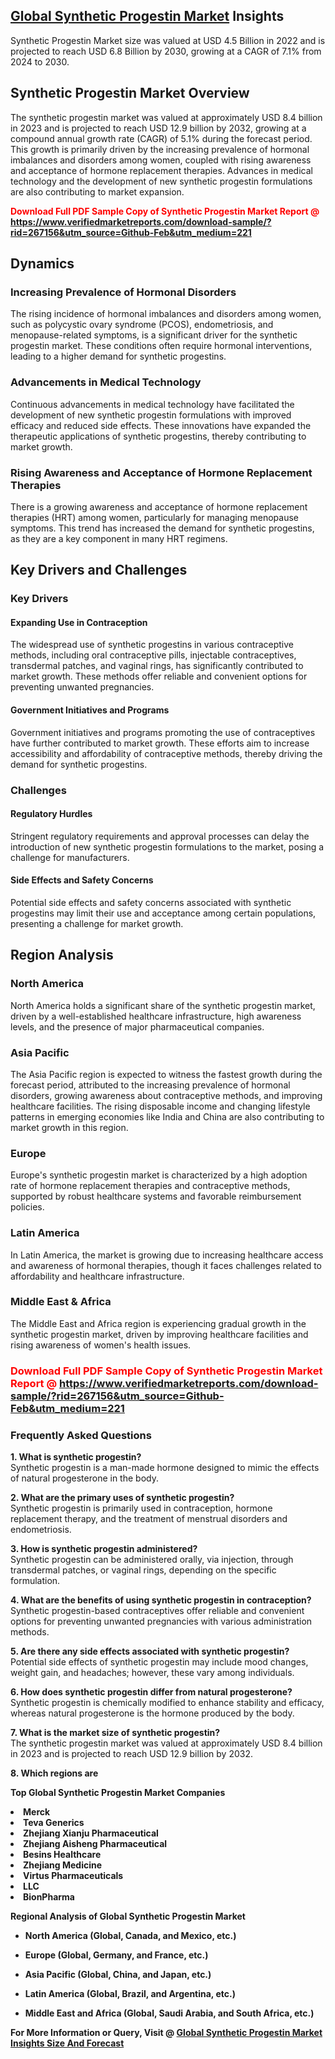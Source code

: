 <h2><a href="https://www.verifiedmarketreports.com/download-sample/?rid=267156&amp;utm_source=Github&amp;utm_medium=221" target="_blank">Global Synthetic Progestin Market</a> Insights</h2><p>Synthetic Progestin Market size was valued at USD 4.5 Billion in 2022 and is projected to reach USD 6.8 Billion by 2030, growing at a CAGR of 7.1% from 2024 to 2030.</p><p> <h2>Synthetic Progestin Market Overview</h2> <p>The synthetic progestin market was valued at approximately USD 8.4 billion in 2023 and is projected to reach USD 12.9 billion by 2032, growing at a compound annual growth rate (CAGR) of 5.1% during the forecast period. This growth is primarily driven by the increasing prevalence of hormonal imbalances and disorders among women, coupled with rising awareness and acceptance of hormone replacement therapies. Advances in medical technology and the development of new synthetic progestin formulations are also contributing to market expansion. </p> <p><strong><p><span class=""><span style="color: #ff0000;"><strong>Download Full PDF Sample Copy of Synthetic Progestin Market Report</strong> @ </span><a href="https://www.verifiedmarketreports.com/download-sample/?rid=267156&amp;utm_source=Github-Feb&amp;utm_medium=221" target="_blank">https://www.verifiedmarketreports.com/download-sample/?rid=267156&amp;utm_source=Github-Feb&amp;utm_medium=221</a></span></p></strong></p> <h2>Dynamics</h2> <h3>Increasing Prevalence of Hormonal Disorders</h3> <p>The rising incidence of hormonal imbalances and disorders among women, such as polycystic ovary syndrome (PCOS), endometriosis, and menopause-related symptoms, is a significant driver for the synthetic progestin market. These conditions often require hormonal interventions, leading to a higher demand for synthetic progestins. </p> <h3>Advancements in Medical Technology</h3> <p>Continuous advancements in medical technology have facilitated the development of new synthetic progestin formulations with improved efficacy and reduced side effects. These innovations have expanded the therapeutic applications of synthetic progestins, thereby contributing to market growth. </p> <h3>Rising Awareness and Acceptance of Hormone Replacement Therapies</h3> <p>There is a growing awareness and acceptance of hormone replacement therapies (HRT) among women, particularly for managing menopause symptoms. This trend has increased the demand for synthetic progestins, as they are a key component in many HRT regimens. </p> <h2>Key Drivers and Challenges</h2> <h3>Key Drivers</h3> <h4>Expanding Use in Contraception</h4> <p>The widespread use of synthetic progestins in various contraceptive methods, including oral contraceptive pills, injectable contraceptives, transdermal patches, and vaginal rings, has significantly contributed to market growth. These methods offer reliable and convenient options for preventing unwanted pregnancies. </p> <h4>Government Initiatives and Programs</h4> <p>Government initiatives and programs promoting the use of contraceptives have further contributed to market growth. These efforts aim to increase accessibility and affordability of contraceptive methods, thereby driving the demand for synthetic progestins. </p> <h3>Challenges</h3> <h4>Regulatory Hurdles</h4> <p>Stringent regulatory requirements and approval processes can delay the introduction of new synthetic progestin formulations to the market, posing a challenge for manufacturers. </p> <h4>Side Effects and Safety Concerns</h4> <p>Potential side effects and safety concerns associated with synthetic progestins may limit their use and acceptance among certain populations, presenting a challenge for market growth. </p> <h2>Region Analysis</h2> <h3>North America</h3> <p>North America holds a significant share of the synthetic progestin market, driven by a well-established healthcare infrastructure, high awareness levels, and the presence of major pharmaceutical companies. </p> <h3>Asia Pacific</h3> <p>The Asia Pacific region is expected to witness the fastest growth during the forecast period, attributed to the increasing prevalence of hormonal disorders, growing awareness about contraceptive methods, and improving healthcare facilities. The rising disposable income and changing lifestyle patterns in emerging economies like India and China are also contributing to market growth in this region. </p> <h3>Europe</h3> <p>Europe's synthetic progestin market is characterized by a high adoption rate of hormone replacement therapies and contraceptive methods, supported by robust healthcare systems and favorable reimbursement policies. </p> <h3>Latin America</h3> <p>In Latin America, the market is growing due to increasing healthcare access and awareness of hormonal therapies, though it faces challenges related to affordability and healthcare infrastructure. </p> <h3>Middle East & Africa</h3> <p>The Middle East and Africa region is experiencing gradual growth in the synthetic progestin market, driven by improving healthcare facilities and rising awareness of women's health issues. </p> <h3><p><span class=""><span style="color: #ff0000;"><strong>Download Full PDF Sample Copy of Synthetic Progestin Market Report</strong> @ </span><a href="https://www.verifiedmarketreports.com/download-sample/?rid=267156&amp;utm_source=Github-Feb&amp;utm_medium=221" target="_blank">https://www.verifiedmarketreports.com/download-sample/?rid=267156&amp;utm_source=Github-Feb&amp;utm_medium=221</a></span></p></h3> <h3>Frequently Asked Questions</h3> <p><strong>1. What is synthetic progestin?</strong><br> Synthetic progestin is a man-made hormone designed to mimic the effects of natural progesterone in the body. </p> <p><strong>2. What are the primary uses of synthetic progestin?</strong><br> Synthetic progestin is primarily used in contraception, hormone replacement therapy, and the treatment of menstrual disorders and endometriosis. </p> <p><strong>3. How is synthetic progestin administered?</strong><br> Synthetic progestin can be administered orally, via injection, through transdermal patches, or vaginal rings, depending on the specific formulation. </p> <p><strong>4. What are the benefits of using synthetic progestin in contraception?</strong><br> Synthetic progestin-based contraceptives offer reliable and convenient options for preventing unwanted pregnancies with various administration methods. </p> <p><strong>5. Are there any side effects associated with synthetic progestin?</strong><br> Potential side effects of synthetic progestin may include mood changes, weight gain, and headaches; however, these vary among individuals. </p> <p><strong>6. How does synthetic progestin differ from natural progesterone?</strong><br> Synthetic progestin is chemically modified to enhance stability and efficacy, whereas natural progesterone is the hormone produced by the body. </p> <p><strong>7. What is the market size of synthetic progestin?</strong><br> The synthetic progestin market was valued at approximately USD 8.4 billion in 2023 and is projected to reach USD 12.9 billion by 2032. </p> <p><strong>8. Which regions are</p><p><strong>Top Global Synthetic Progestin Market Companies</strong></p><div data-test-id=""><p><li>Merck</li><li> Teva Generics</li><li> Zhejiang Xianju Pharmaceutical</li><li> Zhejiang Aisheng Pharmaceutical</li><li> Besins Healthcare</li><li> Zhejiang Medicine</li><li> Virtus Pharmaceuticals</li><li> LLC</li><li> BionPharma</li></p><div><strong>Regional Analysis of&nbsp;Global Synthetic Progestin Market</strong></div><ul><li dir="ltr"><p dir="ltr">North America&nbsp;(Global, Canada, and Mexico, etc.)</p></li><li dir="ltr"><p dir="ltr">Europe (Global, Germany, and France, etc.)</p></li><li dir="ltr"><p dir="ltr">Asia Pacific&nbsp;(Global, China, and Japan, etc.)</p></li><li dir="ltr"><p dir="ltr">Latin America&nbsp;(Global, Brazil, and Argentina, etc.)</p></li><li dir="ltr">Middle East and Africa&nbsp;(Global, Saudi Arabia, and South Africa, etc.)</li></ul><p><strong>For More Information or Query, Visit @&nbsp;</strong><strong><a href="https://www.verifiedmarketreports.com/product/synthetic-progestin-market/?utm_source=Github&amp;utm_medium=221" target="_blank">Global Synthetic Progestin Market Insights Size And Forecast</a></strong></p></div>

